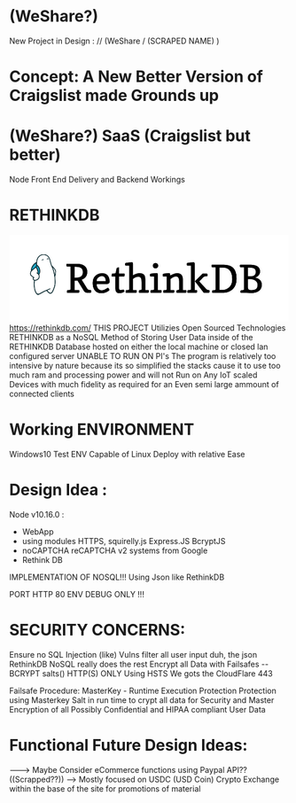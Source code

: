# (WeShare?)

New Project in Design : // (WeShare / (SCRAPED NAME) )

# Concept: A New Better Version of Craigslist made Grounds up 

# (WeShare?) SaaS (Craigslist but better)

Node Front End Delivery and Backend Workings

# RETHINKDB
![alt text](https://raw.githubusercontent.com/indiedotkim/devstrap/master/logos/RethinkDB-logo-thinker.png)
https://rethinkdb.com/
THIS PROJECT Utilizies Open Sourced Technologies RETHINKDB 
as a NoSQL Method of Storing User Data inside of the RETHINKDB
Database hosted on either the local machine or closed lan configured server
UNABLE TO RUN ON PI's
The program is relatively too intensive by nature because its so simplified the
stacks cause it to use too much ram and processing power and will not Run on
Any IoT scaled Devices with much fidelity as required for an Even semi large ammount
of connected clients


# Working ENVIRONMENT

Windows10 Test ENV
Capable of Linux Deploy with relative Ease

# Design Idea : 

Node v10.16.0 : 
- WebApp
- using modules HTTPS, squirelly.js Express.JS BcryptJS
- noCAPTCHA reCAPTCHA v2 systems from Google
- Rethink DB

IMPLEMENTATION OF NOSQL!!!
Using Json like RethinkDB


PORT HTTP 80 ENV DEBUG ONLY
!!! 
# SECURITY CONCERNS:
Ensure no SQL Injection (like) Vulns
filter all user  input duh, the json RethinkDB NoSQL really does the rest
Encrypt all Data with Failsafes
--BCRYPT
salts()
HTTP(S) ONLY Using HSTS 
We gots the CloudFlare
443

Failsafe Procedure:
MasterKey - Runtime Execution Protection Protection using Masterkey Salt in run time to crypt all data for Security and Master Encryption of all Possibly Confidential and HIPAA compliant User Data




# Functional Future Design Ideas:
---> Maybe Consider eCommerce functions using Paypal API?? ((Scrapped??))
--> Mostly focused on USDC (USD Coin) Crypto Exchange within the base of the site for promotions of material

    
    

